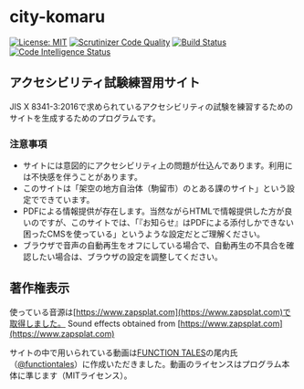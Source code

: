 # city-komaru
[![License: MIT](https://img.shields.io/badge/License-MIT-yellow.svg)](https://opensource.org/licenses/MIT)
[![Scrutinizer Code Quality](https://scrutinizer-ci.com/g/jidaikobo-shibata/city-komaru/badges/quality-score.png?b=master)](https://scrutinizer-ci.com/g/jidaikobo-shibata/city-komaru/?branch=master)
[![Build Status](https://scrutinizer-ci.com/g/jidaikobo-shibata/city-komaru/badges/build.png?b=master)](https://scrutinizer-ci.com/g/jidaikobo-shibata/city-komaru/build-status/master)
[![Code Intelligence Status](https://scrutinizer-ci.com/g/jidaikobo-shibata/city-komaru/badges/code-intelligence.svg?b=master)](https://scrutinizer-ci.com/code-intelligence)

## アクセシビリティ試験練習用サイト

JIS X 8341-3:2016で求められているアクセシビリティの試験を練習するためのサイトを生成するためのプログラムです。

### 注意事項

- サイトには意図的にアクセシビリティ上の問題が仕込んであります。利用には不快感を伴うことがあります。
- このサイトは「架空の地方自治体（駒留市）のとある課のサイト」という設定でできています。
- PDFによる情報提供が存在します。当然ながらHTMLで情報提供した方が良いのですが、このサイトでは、「『お知らせ』はPDFによる添付しかできない困ったCMSを使っている」というような設定だとご理解ください。
- ブラウザで音声の自動再生をオフにしている場合で、自動再生の不具合を確認したい場合は、ブラウザの設定を調整してください。

## 著作権表示

使っている音源は[https://www.zapsplat.com](https://www.zapsplat.com)で取得しました。
Sound effects obtained from [https://www.zapsplat.com](https://www.zapsplat.com)

サイトの中で用いられている動画は<a href="https://functiontales.com">FUNCTION TALES</a>の尾内氏（[@functiontales](https://twitter.com/functiontales)）に作成いただきました。動画のライセンスはプログラム本体に準じます（MITライセンス）。
